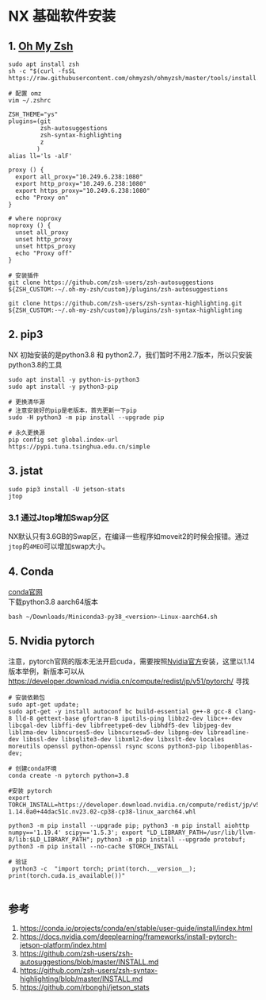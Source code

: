 # NX 基础软件安装
## 1. [Oh My Zsh](https://ohmyz.sh/)
```
sudo apt install zsh
sh -c "$(curl -fsSL https://raw.githubusercontent.com/ohmyzsh/ohmyzsh/master/tools/install.sh)"

# 配置 omz
vim ~/.zshrc

ZSH_THEME="ys"
plugins=(git
         zsh-autosuggestions
         zsh-syntax-highlighting
         z
        )
alias ll='ls -alF'

proxy () {
  export all_proxy="10.249.6.238:1080"
  export http_proxy="10.249.6.238:1080"
  export https_proxy="10.249.6.238:1080"
  echo "Proxy on"
}

# where noproxy
noproxy () {
  unset all_proxy
  unset http_proxy
  unset https_proxy
  echo "Proxy off"
}

# 安装插件
git clone https://github.com/zsh-users/zsh-autosuggestions ${ZSH_CUSTOM:-~/.oh-my-zsh/custom}/plugins/zsh-autosuggestions

git clone https://github.com/zsh-users/zsh-syntax-highlighting.git ${ZSH_CUSTOM:-~/.oh-my-zsh/custom}/plugins/zsh-syntax-highlighting

```

## 2. pip3
NX 初始安装的是python3.8 和 python2.7，我们暂时不用2.7版本，所以只安装python3.8的工具
```
sudo apt install -y python-is-python3
sudo apt install -y python3-pip

# 更换清华源
# 注意安装好的pip是老版本，首先更新一下pip
sudo -H python3 -m pip install --upgrade pip  

# 永久更换源
pip config set global.index-url https://pypi.tuna.tsinghua.edu.cn/simple

```

## 3. jstat
```
sudo pip3 install -U jetson-stats
jtop
```
### 3.1 通过Jtop增加Swap分区
NX默认只有3.6GB的Swap区，在编译一些程序如moveit2的时候会报错。通过`jtop`的`4MEO`可以增加swap大小。

## 4. Conda
[conda官网](https://docs.conda.io/en/latest/miniconda.html#installing)   
下载python3.8  aarch64版本
```
bash ~/Downloads/Miniconda3-py38_<version>-Linux-aarch64.sh
```

## 5. Nvidia pytorch
注意，pytorch官网的版本无法开启cuda，需要按照[Nvidia官方](https://docs.nvidia.com/deeplearning/frameworks/install-pytorch-jetson-platform/index.html)安装，这里以1.14版本举例，新版本可以从 https://developer.download.nvidia.cn/compute/redist/jp/v51/pytorch/ 寻找
```
# 安装依赖包
sudo apt-get update; 
sudo apt-get -y install autoconf bc build-essential g++-8 gcc-8 clang-8 lld-8 gettext-base gfortran-8 iputils-ping libbz2-dev libc++-dev libcgal-dev libffi-dev libfreetype6-dev libhdf5-dev libjpeg-dev liblzma-dev libncurses5-dev libncursesw5-dev libpng-dev libreadline-dev libssl-dev libsqlite3-dev libxml2-dev libxslt-dev locales moreutils openssl python-openssl rsync scons python3-pip libopenblas-dev;

# 创建conda环境
conda create -n pytorch python=3.8

#安装 pytorch
export TORCH_INSTALL=https://developer.download.nvidia.cn/compute/redist/jp/v51/pytorch/torch-1.14.0a0+44dac51c.nv23.02-cp38-cp38-linux_aarch64.whl

python3 -m pip install --upgrade pip; python3 -m pip install aiohttp numpy=='1.19.4' scipy=='1.5.3'; export "LD_LIBRARY_PATH=/usr/lib/llvm-8/lib:$LD_LIBRARY_PATH"; python3 -m pip install --upgrade protobuf; python3 -m pip install --no-cache $TORCH_INSTALL

# 验证
 python3 -c  "import torch; print(torch.__version__); print(torch.cuda.is_available())"
 
```
## 参考
1. https://conda.io/projects/conda/en/stable/user-guide/install/index.html
2. https://docs.nvidia.com/deeplearning/frameworks/install-pytorch-jetson-platform/index.html
3. https://github.com/zsh-users/zsh-autosuggestions/blob/master/INSTALL.md
4. https://github.com/zsh-users/zsh-syntax-highlighting/blob/master/INSTALL.md
5. https://github.com/rbonghi/jetson_stats


